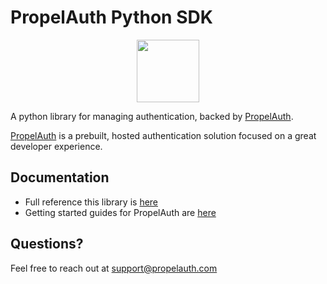 # PropelAuth Python SDK

<p align="center">
  <a href="https://www.propelauth.com/?utm_campaign=github-python" target="_blank" align="center">
    <img src="https://propelauth-logos.s3.us-west-2.amazonaws.com/logo-only.png" width="100">
  </a>
</p>


A python library for managing authentication, backed by [PropelAuth](https://www.propelauth.com/?utm_campaign=github-python). 

[PropelAuth](https://www.propelauth.com/?utm_campaign=github-python) is a prebuilt, hosted authentication solution focused on a great developer experience. 

## Documentation

- Full reference this library is [here](https://docs.propelauth.com/reference/backend-apis/python.html)
- Getting started guides for PropelAuth are [here](https://docs.propelauth.com/)

## Questions?

Feel free to reach out at support@propelauth.com
